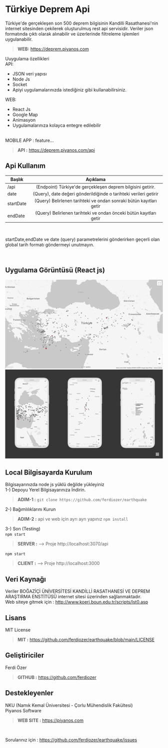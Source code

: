 # Türkiye Deprem Api
Türkiye'de gerçekleşen son 500 deprem bilgisinin Kandilli Rasathanesi'nin internet sitesinden çekilerek oluşturulmuş rest api servisidir. Veriler json formatında çıktı olarak alınabilir ve üzerlerinde filtreleme işlemleri uygulanabilir. <br/>

> **WEB:** https://deprem.piyanos.com

Uuygulama özellikleri<br/>
API:<br/>
- JSON veri yapısı
- Node Js
- Socket
- Apiyi uygulamalarınızda istediğiniz gibi kullanabilirsiniz.<br/>


WEB:<br/>
- React Js
- Google Map
- Animasyon
- Uygulamalarınıza kolayca entegre edilebilir
<br/>
MOBILE APP : feature...
<br/>

> **API :** https://deprem.piyanos.com/api

## Api Kullanım
| Başlık    |                              Açıklama                               |
| --------- | :-----------------------------------------------------------------: |
| /api      |     (Endpoint) Türkiye'de gerçekleşen deprem bilgisini getirir.     |
| date      |  (Query), date değeri gönderildiğinde o tarihteki verileri getirir  |
| startDate | (Query) Belirlenen tarihteki ve ondan sonraki bütün kayıtları getir |
| endDate   | (Query) Belirlenen tarihteki ve ondan önceki bütün kayıtları getir  |

<br/>
<p>
startDate,endDate ve date (query) parametrelerini gönderirken geçerli olan global tarih formatı göndermeyi unutmayın. 
</p>
<br/>

## Uygulama Görüntüsü (React js)
![Resim](https://raw.githubusercontent.com/ferdiozer/earthquake/main/deprem.jpg) <br/>
![Resim](https://raw.githubusercontent.com/ferdiozer/earthquake/main/deprem_mobil.png) <br/>


## Local Bilgisayarda Kurulum
Bilgisayarınızda node js yüklü değilde yükleyiniz<br/>
1-) Depoyu Yerel Bilgisayarınıza İndirin. 
> **ADIM-1 :** 
```git clone https://github.com/ferdiozer/earthquake```

2-) Bağımlılıklarını Kurun
> **ADIM-2 :** api ve web için ayrı ayrı yapınız
```npm install```

3-) Son (Testing)
<br/>
```npm start```
> **SERVER :**  --> Proje http://localhost:3070/api

```npm start```
> **CLIENT :**  --> Proje http://localhost:3000

## Veri Kaynağı
Veriler BOĞAZİÇİ ÜNİVERSİTESİ KANDİLLİ RASATHANESİ VE DEPREM ARAŞTIRMA ENSTİTÜSÜ internet sitesi üzerinden sağlanmaktadır. <br />
Web siteye gitmek için : http://www.koeri.boun.edu.tr/scripts/lst0.asp

## Lisans
MIT License
<br/>
> **MIT :** https://github.com/ferdiozer/earthquake/blob/main/LICENSE

## Geliştiriciler
Ferdi Özer
<br/>
> **GITHUB :** https://github.com/ferdiozer

## Destekleyenler
NKU (Namık Kemal Üniversitesi - Çorlu Mühendislik Fakültesi)
<br/>
Piyanos Software
<br/>
> **WEB SITE :** https://piyanos.com
<br/>

Sorularınız için : https://github.com/ferdiozer/earthquake/issues

